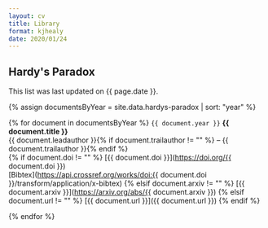 ```yaml
---
layout: cv
title: Library
format: kjhealy
date: 2020/01/24
---
```




## Hardy's Paradox

This list was last updated on {{ page.date }}.

{% assign documentsByYear = site.data.hardys-paradox | sort: "year" %}

{% for document in documentsByYear %}
  `{{ document.year }}`
  __{{ document.title }}__<br/>
  {{ document.leadauthor }}{% if document.trailauthor != "" %} – {{ document.trailauthor }}{% endif %}<br/>
  {% if document.doi != "" %} [{{ document.doi }}](https://doi.org/{{ document.doi }})<br/>[Bibtex](https://api.crossref.org/works/doi:{{ document.doi }}/transform/application/x-bibtex)
  {% elsif document.arxiv != "" %} [{{ document.arxiv }}](https://arxiv.org/abs/{{ document.arxiv }})
  {% elsif document.url != "" %} [{{ document.url }}]({{ document.url }})
  {% endif %}

{% endfor %}





